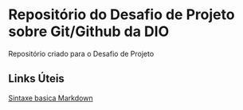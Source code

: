 # Repositório do Desafio de Projeto sobre Git/Github da DIO
Repositório criado para o Desafio de Projeto

## Links Úteis
[Sintaxe basica Markdown](https://www.markdownguide.org/basic-syntax/)
